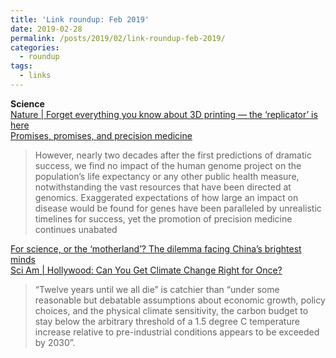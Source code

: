 ```yaml
---
title: 'Link roundup: Feb 2019'
date: 2019-02-28
permalink: /posts/2019/02/link-roundup-feb-2019/
categories:
  - roundup
tags:
  - links
---
```


**Science**  
[Nature \| Forget everything you know about 3D printing — the ‘replicator’ is here](https://www.nature.com/articles/d41586-018-07798-9)  
[Promises, promises, and precision medicine](https://www.jci.org/articles/view/126119)  
>However, nearly two decades after the first predictions of dramatic success, we find no impact of the human genome project on the population’s life expectancy or any other public health measure, notwithstanding the vast resources that have been directed at genomics. Exaggerated expectations of how large an impact on disease would be found for genes have been paralleled by unrealistic timelines for success, yet the promotion of precision medicine continues unabated

[For science, or the ‘motherland’? The dilemma facing China’s brightest minds](https://supchina.com/2019/01/30/for-science-or-the-motherland-chinas-brightest-minds/)  
[Sci Am \| Hollywood: Can You Get Climate Change Right for Once?](https://blogs.scientificamerican.com/hot-planet/hollywood-can-you-get-climate-change-right-for-once/)  
> “Twelve years until we all die” is catchier than “under some reasonable but debatable assumptions about economic growth, policy choices, and the physical climate sensitivity, the carbon budget to stay below the arbitrary threshold of a 1.5 degree C temperature increase relative to pre-industrial conditions appears to be exceeded by 2030”.

<!-- 
**Paper**  
**Others**   
-->



